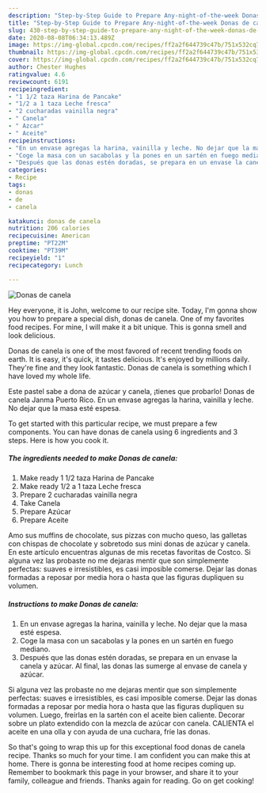 ```yaml
---
description: "Step-by-Step Guide to Prepare Any-night-of-the-week Donas de canela"
title: "Step-by-Step Guide to Prepare Any-night-of-the-week Donas de canela"
slug: 430-step-by-step-guide-to-prepare-any-night-of-the-week-donas-de-canela
date: 2020-08-08T06:34:13.489Z
image: https://img-global.cpcdn.com/recipes/ff2a2f644739c47b/751x532cq70/donas-de-canela-foto-principal.jpg
thumbnail: https://img-global.cpcdn.com/recipes/ff2a2f644739c47b/751x532cq70/donas-de-canela-foto-principal.jpg
cover: https://img-global.cpcdn.com/recipes/ff2a2f644739c47b/751x532cq70/donas-de-canela-foto-principal.jpg
author: Chester Hughes
ratingvalue: 4.6
reviewcount: 6191
recipeingredient:
- "1 1/2 taza Harina de Pancake"
- "1/2 a 1 taza Leche fresca"
- "2 cucharadas vainilla negra"
- " Canela"
- " Azcar"
- " Aceite"
recipeinstructions:
- "En un envase agregas la harina, vainilla y leche. No dejar que la masa esté espesa."
- "Coge la masa con un sacabolas y la pones en un sartén en fuego mediano."
- "Después que las donas estén doradas, se prepara en un envase la canela y azúcar. Al final, las donas las sumerge al envase de canela y azúcar."
categories:
- Recipe
tags:
- donas
- de
- canela

katakunci: donas de canela 
nutrition: 206 calories
recipecuisine: American
preptime: "PT22M"
cooktime: "PT39M"
recipeyield: "1"
recipecategory: Lunch

---
```



![Donas de canela](https://img-global.cpcdn.com/recipes/ff2a2f644739c47b/751x532cq70/donas-de-canela-foto-principal.jpg)

Hey everyone, it is John, welcome to our recipe site. Today, I'm gonna show you how to prepare a special dish, donas de canela. One of my favorites food recipes. For mine, I will make it a bit unique. This is gonna smell and look delicious.

Donas de canela is one of the most favored of recent trending foods on earth. It is easy, it's quick, it tastes delicious. It's enjoyed by millions daily. They're fine and they look fantastic. Donas de canela is something which I have loved my whole life.

Este pastel sabe a dona de azúcar y canela, ¡tienes que probarlo! Donas de canela Janma Puerto Rico. En un envase agregas la harina, vainilla y leche. No dejar que la masa esté espesa.


To get started with this particular recipe, we must prepare a few components. You can have donas de canela using 6 ingredients and 3 steps. Here is how you cook it.

<!--inarticleads1-->

##### The ingredients needed to make Donas de canela:

1. Make ready 1 1/2 taza Harina de Pancake
1. Make ready 1/2 a 1 taza Leche fresca
1. Prepare 2 cucharadas vainilla negra
1. Take  Canela
1. Prepare  Azúcar
1. Prepare  Aceite


Amo sus muffins de chocolate, sus pizzas con mucho queso, las galletas con chispas de chocolate y sobretodo sus mini donas de azúcar y canela. En este artículo encuentras algunas de mis recetas favoritas de Costco. Si alguna vez las probaste no me dejaras mentir que son simplemente perfectas: suaves e irresistibles, es casi imposible comerse. Dejar las donas formadas a reposar por media hora o hasta que las figuras dupliquen su volumen. 

<!--inarticleads2-->

##### Instructions to make Donas de canela:

1. En un envase agregas la harina, vainilla y leche. No dejar que la masa esté espesa.
1. Coge la masa con un sacabolas y la pones en un sartén en fuego mediano.
1. Después que las donas estén doradas, se prepara en un envase la canela y azúcar. Al final, las donas las sumerge al envase de canela y azúcar.


Si alguna vez las probaste no me dejaras mentir que son simplemente perfectas: suaves e irresistibles, es casi imposible comerse. Dejar las donas formadas a reposar por media hora o hasta que las figuras dupliquen su volumen. Luego, freírlas en la sartén con el aceite bien caliente. Decorar sobre un plato extendido con la mezcla de azúcar con canela. CALIENTA el aceite en una olla y con ayuda de una cuchara, fríe las donas. 

So that's going to wrap this up for this exceptional food donas de canela recipe. Thanks so much for your time. I am confident you can make this at home. There is gonna be interesting food at home recipes coming up. Remember to bookmark this page in your browser, and share it to your family, colleague and friends. Thanks again for reading. Go on get cooking!
